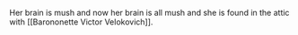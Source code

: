 Her brain is mush and now her brain is all mush and she is found in the attic with [[Barononette Victor Velokovich]].